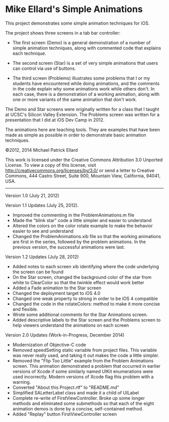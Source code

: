 Mike Ellard's Simple Animations
===============================

This project demonstrates some simple animation techniques for iOS.  

The project shows three screens in a tab bar controller:

-	The first screen (Demo) is a general demonstration of a number of simple animation techniques, along with commented code that explains each technique.

-	The second screen (Star) is a set of very simple animations that users can control via use of buttons. 

-	The third screen (Problems) illustrates some problems that I or my students have encountered while doing animations, and the comments in the code explain why some animations work while others don't.  In each case, there is a demonstration of a working animation, along with one or more variants of the same animation that don't work.  

The Demo and Star screens were originally written for a class that I taught at UCSC's Silicon Valley Extension.  The Problems screen was written for a presentation that I did at iOS Dev Camp in 2012.  

The animations here are teaching tools.  They are examples that have been made as simple as possible in order to demonstrate basic animation techniques.  

©2012, 2014 Michael Patrick Ellard

This work is licensed under the Creative Commons Attribution 3.0 Unported License. To view a copy of this license, visit http://creativecommons.org/licenses/by/3.0/ or send a letter to Creative Commons, 444 Castro Street, Suite 900, Mountain View, California, 94041, USA.


-----

Version 1.0 (July 21, 2012)

Version 1.1 Updates (July 25, 2012).

-	Improved the commenting in the ProblemAnimations.m file
-	Made the "blink star" code a little simpler and easier to understand
-	Altered the colors on the color rotate example to make the behavior easier to see and understand
-	Changed the ProblemAnimations.xib file so that the working animations are first in the series, followed by the problem animations.  In the previous version, the successful animations were last.  

Version 1.2 Updates (July 28, 2012)

-	Added notes to each screen xib identifying where the code underlying the screen can be found
-	On the Star screen, changed the background color of the star from white to ClearColor so that the twinkle effect would work better
-	Added a Fade animation to the Star screen
-	Changed the deployment target to iOS 4.0
-	Changed one weak property to strong in order to be iOS 4 compatible
-	Changed the code in the rotateColors: method to make it more concise and flexible.  
-	Wrote some additional comments for the Star Animations screen.
-	Added descriptive labels to the Star screen and the Problems screen to help viewers understand the animations on each screen

Version 2.0 Updates (Work-in-Progress, December 2014)

-	Modernization of Objective-C code
-	Removed speedSetting static variable from project files.  This variable was never really used, and taking it out makes the code a little simpler.
-	Removed the "Flip Too Little" example from the Problem Animations screen.  This animation demonstrated a problem that occurred in earlier versions of Xcode if some similarly named UIKit enumerations were used incorrectly.  Modern versions of Xcode flag this problem with a warning.  
-	Converted "About this Project.rtf" to "README.md"
-   Simplified SALetterLabel class and made it a child of UILabel
-   Complete re-write of FirstViewController.  Broke up some longer methods and eliminated some submethods so that each of the eight animation demos is done by a concise, self-contained method.
-   Added "Replay" button FirstViewController screen
